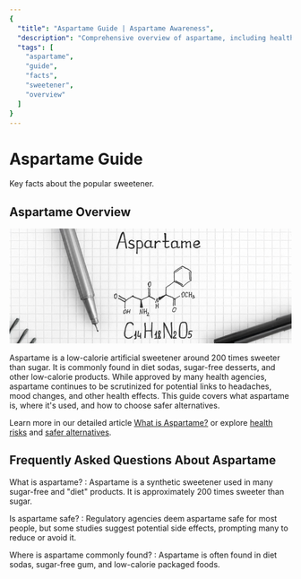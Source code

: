 ```yaml
---
{
  "title": "Aspartame Guide | Aspartame Awareness",
  "description": "Comprehensive overview of aspartame, including health risks, side effects, common uses, and safer alternatives.",
  "tags": [
    "aspartame",
    "guide",
    "facts",
    "sweetener",
    "overview"
  ]
}
---
```


# Aspartame Guide

Key facts about the popular sweetener.

## Aspartame Overview

![aspartame chemical structure](/images/blog/lg/aspartame-lg.jpg)

Aspartame is a low-calorie artificial sweetener around 200 times sweeter than sugar. It is commonly found in diet sodas, sugar-free desserts, and other low-calorie products. While approved by many health agencies, aspartame continues to be scrutinized for potential links to headaches, mood changes, and other health effects. This guide covers what aspartame is, where it's used, and how to choose safer alternatives.

Learn more in our detailed article [What is Aspartame?](/blog/aspartame) or explore [health risks](/list-risks) and [safer alternatives](/blog/alternatives).

## Frequently Asked Questions About Aspartame

What is aspartame?
:   Aspartame is a synthetic sweetener used in many sugar-free and "diet" products. It is approximately 200 times sweeter than sugar.

Is aspartame safe?
:   Regulatory agencies deem aspartame safe for most people, but some studies suggest potential side effects, prompting many to reduce or avoid it.

Where is aspartame commonly found?
:   Aspartame is often found in diet sodas, sugar-free gum, and low-calorie packaged foods.
